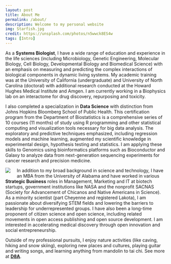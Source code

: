 ```yaml
---
layout: post
title: About Me
permalink: /about/
description: Welcome to my personal website
img: Starfish.jpg
credit: https://unsplash.com/photos/n5wwck8ES4w
tags: [Intro]
---
```


As a **Systems Biologist**, I have a wide range of education and experience in the life sciences (including Microbiology, Genetic Engineering, Molecular Biology, Cell Biology, Developmental Biology and Biomedical Science) with an emphasis on measuring and predicting the complex interactions of biological components in dynamic living systems.  My academic training was at the University of California (undergraduate) and University of North Carolina (doctoral) with additional research conducted at the Howard Hughes Medical Institute and Amgen. I am currently working in a Biophysics lab on an interactome for drug discovery, repurposing and toxicity.

I also completed a specialization in **Data Science** with distinction from Johns Hopkins Bloomberg School of Public Health.  This certification program from the Department of Biostatistics is a comprehensive series of 10 courses (11 months) of study using R programming and other statistical computing and visualization tools necessary for big data analysis.  The exploratory and predictive techniques emphasized, including regression models and machine learning, augmented my scientific knowledge in experimental design, hypothesis testing and statistics. I am applying these skills to Genomics using bioinformatics platforms such as Bioconductor and Galaxy to analyze data from next-generation sequencing experiments for cancer research and precision medicine.

<img align="left" style="margin:0px 20px 10px 0px" src="{{ site.baseurl }}/images/Megan.jpg">

In addition to my broad background in science and technology, I have an MBA from the University of Alabama and have worked in various **Strategic Business** roles in Management, Marketing and IT at biotech startups, government institutions like NASA and the nonprofit SACNAS (Society for Advancement of Chicanos and Native Americans in Science).  As a minority scientist (part Cheyenne and registered Lakota), I am passionate about diversifying STEM fields and lowering the barriers to leadership for underrepresented groups. I have also been a long-time proponent of citizen science and open science, including related movements in open access publishing and open source development.  I am interested in accelerating medical discovery through open innovation and social entrepreneurship.

Outside of my professional pursuits, I enjoy nature activities (like caving, hiking and snow skiing), exploring new places and cultures, playing guitar and writing songs, and learning anything from mandolin to tai chi.  See more at <a href="http://d8aorg.github.io/people/megan" target="_blank">**D8A**</a>.